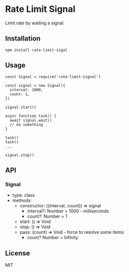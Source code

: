 # Rate Limit Signal

Limit rate by waiting a signal.

## Installation

```
npm install rate-limit-sigal
```

## Usage


``` ecmascript6
const Signal = require('rate-limit-signal')

const signal = new Signal({
  interval: 1000,
  count: 1,
})

signal.start()

async function task() {
  await signal.wait()
  // do something
}

task()
task()
...

signal.stop()
```

## API

### Signal

- type: class
- methods:
  - constructor: ({interval, count}) => signal
    - interval?: Number = 1000 - milliseconds
    - count?: Number = 1
  - start: () => Void
  - stop: () => Void
  - pass: (count) => Void - force to resolve some items
    - count? Number = Infinity

## License

MIT